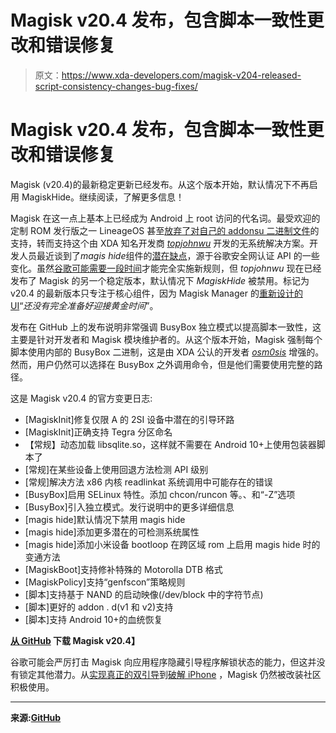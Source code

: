 # Magisk v20.4 发布，包含脚本一致性更改和错误修复

> 原文：<https://www.xda-developers.com/magisk-v204-released-script-consistency-changes-bug-fixes/>

# Magisk v20.4 发布，包含脚本一致性更改和错误修复

Magisk (v20.4)的最新稳定更新已经发布。从这个版本开始，默认情况下不再启用 MagiskHide。继续阅读，了解更多信息！

Magisk 在这一点上基本上已经成为 Android 上 root 访问的代名词。最受欢迎的定制 ROM 发行版之一 LineageOS 甚至[放弃了对自己的 addonsu 二进制文件](https://www.xda-developers.com/lineageos-dropping-superuser-addonsu-implementation-favor-magisk-manager/)的支持，转而支持这个由 XDA 知名开发商 *[topjohnwu](https://forum.xda-developers.com/member.php?u=4470081)* 开发的无系统解决方案。开发人员最近谈到了*magis hide*组件的[潜在缺点](https://www.xda-developers.com/magisk-no-longer-hide-bootloader-unlock-status/)，源于谷歌安全网认证 API 的一些变化。虽然[谷歌可能需要一段时间](https://twitter.com/topjohnwu/status/1238514375150850048)才能完全实施新规则，但 *topjohnwu* 现在已经发布了 Magisk 的另一个稳定版本，默认情况下 *MagiskHide* 被禁用。标记为 v20.4 的最新版本只专注于核心组件，因为 Magisk Manager 的[重新设计的 UI](https://www.xda-developers.com/magisk-manager-redesigned-ui-latest-canary-update/)“*还没有完全准备好迎接黄金时间*”。

发布在 GitHub 上的发布说明非常强调 BusyBox 独立模式以提高脚本一致性，这主要是针对开发者和 Magisk 模块维护者的。从这个版本开始，Magisk 强制每个脚本使用内部的 BusyBox 二进制，这是由 XDA 公认的开发者 [*osm0sis*](https://forum.xda-developers.com/member.php?u=4544860) 增强的。然而，用户仍然可以选择在 BusyBox 之外调用命令，但是他们需要使用完整的路径。

这是 Magisk v20.4 的官方变更日志:

*   [MagiskInit]修复仅限 A 的 2SI 设备中潜在的引导环路
*   [MagiskInit]正确支持 Tegra 分区命名
*   【常规】动态加载 libsqlite.so，这样就不需要在 Android 10+上使用包装器脚本了
*   [常规]在某些设备上使用回退方法检测 API 级别
*   [常规]解决方法 x86 内核 readlinkat 系统调用中可能存在的错误
*   [BusyBox]启用 SELinux 特性。添加 chcon/runcon 等。、和“-Z”选项
*   [BusyBox]引入独立模式。发行说明中的更多详细信息
*   [magis hide]默认情况下禁用 magis hide
*   [magis hide]添加更多潜在的可检测系统属性
*   [magis hide]添加小米设备 bootloop 在跨区域 rom 上启用 magis hide 时的变通方法
*   [MagiskBoot]支持修补特殊的 Motorolla DTB 格式
*   [MagiskPolicy]支持“genfscon”策略规则
*   [脚本]支持基于 NAND 的启动映像(/dev/block 中的字符节点)
*   [脚本]更好的 addon . d(v1 和 v2)支持
*   [脚本]支持 Android 10+的血统恢复

**[从 GitHub](https://github.com/topjohnwu/Magisk/releases/tag/v20.4) 下载 Magisk v20.4】**

谷歌可能会严厉打击 Magisk 向应用程序隐藏引导程序解锁状态的能力，但这并没有锁定其他潜力。从[实现真正的双引导](https://www.xda-developers.com/unofficial-twrp-enables-true-dual-boot-oneplus-7-pro-5g/)到[破解 iPhone](https://www.xda-developers.com/jailbreak-apple-iphone-using-checkra1n-rooted-android-phone/) ，Magisk 仍然被改装社区积极使用。

* * *

**来源:[GitHub](https://github.com/topjohnwu/magisk_files/blob/598fee44ab7528205b7088716d1197dd8e38532d/notes.md)**
